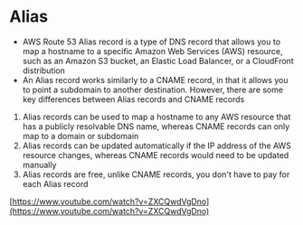 
# Alias
- AWS Route 53 Alias record is a type of DNS record that allows you to map a hostname to a specific Amazon Web Services 
  (AWS) resource, such as an Amazon S3 bucket, an Elastic Load Balancer, or a CloudFront distribution 
- An Alias record works similarly to a CNAME record, in that it allows you to point a subdomain to another destination. 
  However, there are some key differences between Alias records and CNAME records
1. Alias records can be used to map a hostname to any AWS resource that has a publicly resolvable DNS name, whereas CNAME 
   records can only map to a domain or subdomain 
2. Alias records can be updated automatically if the IP address of the AWS resource changes, whereas CNAME records would 
   need to be updated manually
3. Alias records are free, unlike CNAME records, you don't have to pay for each Alias record

[https://www.youtube.com/watch?v=ZXCQwdVgDno](https://www.youtube.com/watch?v=ZXCQwdVgDno)